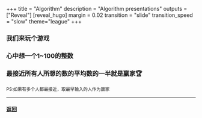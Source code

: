+++
title = "Algorithm"
description = "Algorithm presentations"
outputs = ["Reveal"]
[reveal_hugo]
margin = 0.02
transition = "slide"
transition_speed = "slow"
theme="league"
+++

<h3 class="fragment fade-up">我们来玩个游戏</h3>
<h3 class="fragment fade-up" >心中想一个1~100的整数</h3>
<h3 class="fragment fade-up" >最接近所有人所想的数的平均数的一半就是赢家🏆</h3>
<small class="fragment fade-up" >PS:如果有多个人都最接近，取最早输入的人作为赢家</small>

---

#### [返回](/#/7)


